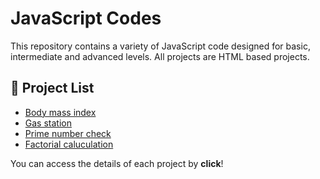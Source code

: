 # JavaScript Codes

This repository contains a variety of JavaScript code designed for basic, intermediate and advanced levels. All projects are HTML based projects.

## 📌 Project List
- [Body mass index](Body-mass-index/)
- [Gas station](Gas-station/)
- [Prime number check](Prime-number-check/)
- [Factorial caluculation](Factorial-calculation/)
  
You can access the details of each project by **click**!
